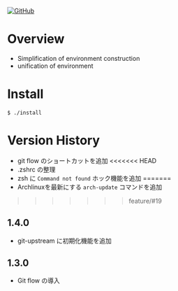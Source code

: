 <a href="LICENSE" alt="MIT License"><img alt="GitHub" src="https://img.shields.io/github/license/toshiki670/dotfiles?style=flat-square"></a>

# Overview
- Simplification of environment construction
- unification of environment

# Install
`$ ./install`

# Version History
- git flow のショートカットを追加
<<<<<<< HEAD
- .zshrc の整理
- zsh に `Command not found` ホック機能を追加
=======
- Archlinuxを最新にする `arch-update` コマンドを追加
>>>>>>> feature/#19

## 1.4.0
- git-upstream に初期化機能を追加

## 1.3.0
- Git flow の導入
